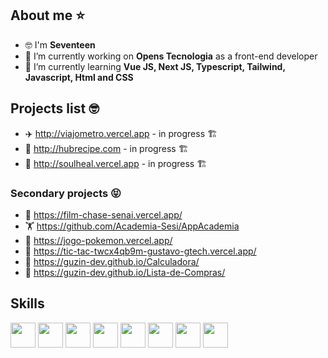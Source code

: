 ## About me ⭐ 
- 🤓 I'm **Seventeen**
- 🔭 I’m currently working on **Opens Tecnologia** as a front-end developer
- 🌱 I’m currently learning **Vue JS, Next JS, Typescript, Tailwind, Javascript, Html and CSS**

## Projects list 🤓 
- ✈️ http://viajometro.vercel.app - in progress 🏗️
- 🥓 http://hubrecipe.com - in progress 🏗️
- 💚 http://soulheal.vercel.app - in progress 🏗️

### Secondary projects 😝
- 🎥 https://film-chase-senai.vercel.app/
- 🏋️ https://github.com/Academia-Sesi/AppAcademia
- 👾 https://jogo-pokemon.vercel.app/
- 👾 https://tic-tac-twcx4qb9m-gustavo-gtech.vercel.app/
- 🔢 https://guzin-dev.github.io/Calculadora/
- 🛒 https://guzin-dev.github.io/Lista-de-Compras/

## Skills
<img style="width: 40px" src="https://cdn.jsdelivr.net/gh/devicons/devicon/icons/javascript/javascript-original.svg"/> <img style="width: 40px" src="https://cdn.jsdelivr.net/gh/devicons/devicon/icons/html5/html5-original.svg"/> <img style="width: 40px" src="https://cdn.jsdelivr.net/gh/devicons/devicon/icons/css3/css3-original.svg"/> <img style="width: 40px" src="https://cdn.jsdelivr.net/gh/devicons/devicon/icons/git/git-original.svg"> <img style="width: 40px" src="https://cdn.jsdelivr.net/gh/devicons/devicon/icons/figma/figma-original.svg"/> <img style="width: 40px" src="https://cdn.jsdelivr.net/gh/devicons/devicon/icons/vuejs/vuejs-original.svg" /> <img style="width: 40px" src="https://cdn.jsdelivr.net/gh/devicons/devicon/icons/nextjs/nextjs-original.svg" /> <img style="width: 40px" src="https://cdn.jsdelivr.net/gh/devicons/devicon/icons/tailwindcss/tailwindcss-plain.svg" />
<br/>
